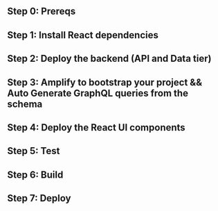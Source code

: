 
## Step 0: Prereqs

## Step 1: Install React dependencies

## Step 2: Deploy the backend (API and Data tier)

## Step 3: Amplify to bootstrap your project && Auto Generate GraphQL queries from the schema

## Step 4: Deploy the React UI components

## Step 5: Test

## Step 6: Build

## Step 7: Deploy
